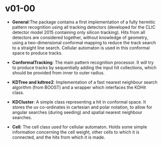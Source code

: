 # v01-00
- **General**:The package contains a first implementation of a fully hermitic pattern recognition using all tracking detectors (developed for the CLIC detector model 2015 containing only silicon tracking). Hits from all detectors are considered together, without  knowledge of geometry, using a two-dimensional conformal mapping to reduce the track search to a straight line search. Cellular automaton is used in this conformal space to produce tracks. 

- **ConformalTracking**: The main pattern recognition processor. It will try to produce tracks by sequentially adding the input hit collections, which should be provided from inner to outer radius.

- **KDTree and kdtree2**: Implementation of a fast nearest neighbour search algorithm (from BOOST) and a wrapper which interfaces the KDHit class.

- **KDCluster**: A simple class representing a hit in conformal space. It stores the uv co-ordinates in cartesian and polar notation, to allow for angular searches (during seeding) and spatial nearest neighbour searches.

- **Cell**: The cell class used for cellular automaton. Holds some simple information concerning the cell weight, other cells to which it is connected, and the hits from which it is made.

